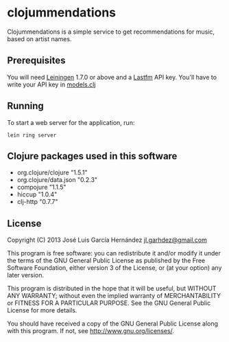 # clojummendations

Clojummendations is a simple service to get recommendations for music, based on artist
names.

## Prerequisites

You will need [Leiningen][1] 1.7.0 or above and a [Lastfm][2] API key. You'll have to
write your API key in [models.clj][3]

[1]: https://github.com/technomancy/leiningen
[2]: http://last.fm
[3]: https://github.com/jlgarhdez/clojummendations/blob/master/src/clojummendations/models.clj#L6

## Running

To start a web server for the application, run:

    lein ring server

## Clojure packages used in this software

* org.clojure/clojure "1.5.1"
* org.clojure/data.json "0.2.3"
* compojure "1.1.5"
* hiccup "1.0.4"
* clj-http "0.7.7"

## License
Copyright (C) 2013 José Luis García Hernández <jl.garhdez@gmail.com>

This program is free software: you can redistribute it and/or modify
it under the terms of the GNU General Public License as published by
the Free Software Foundation, either version 3 of the License, or
(at your option) any later version.

This program is distributed in the hope that it will be useful,
but WITHOUT ANY WARRANTY; without even the implied warranty of
MERCHANTABILITY or FITNESS FOR A PARTICULAR PURPOSE.  See the
GNU General Public License for more details.

You should have received a copy of the GNU General Public License
along with this program.  If not, see <http://www.gnu.org/licenses/>.
